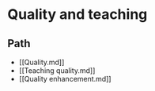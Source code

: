# Quality and teaching

## Path

- [[Quality.md]]
- [[Teaching quality.md]]
- [[Quality enhancement.md]]
